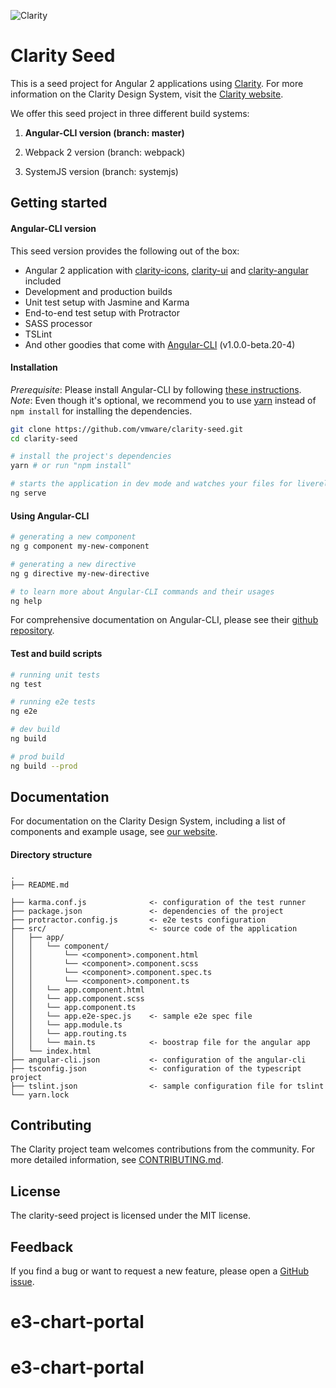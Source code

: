 ![Clarity](logo.png)

Clarity Seed
============
This is a seed project for Angular 2 applications using [Clarity](https://github.com/vmware/clarity). For more information on the Clarity Design System, visit the [Clarity website](https://vmware.github.io/clarity/).

We offer this seed project in three different build systems:

1. **Angular-CLI version (branch: master)**

2. Webpack 2 version (branch: webpack)

3. SystemJS version (branch: systemjs)

Getting started
----------------------------------

#### Angular-CLI version

This seed version provides the following out of the box:

- Angular 2 application with [clarity-icons](https://www.npmjs.com/package/clarity-icons), [clarity-ui](https://www.npmjs.com/package/clarity-ui) and [clarity-angular](https://www.npmjs.com/package/clarity-angular) included
- Development and production builds
- Unit test setup with Jasmine and Karma
- End-to-end test setup with Protractor
- SASS processor
- TSLint
- And other goodies that come with [Angular-CLI](https://github.com/angular/angular-cli#generating-and-serving-an-angular2-project-via-a-development-server) (v1.0.0-beta.20-4)

#### Installation
*Prerequisite*: Please install Angular-CLI by following [these instructions](https://github.com/angular/angular-cli#installation).
*Note*: Even though it's optional, we recommend you to use [yarn](https://yarnpkg.com/) instead of `npm install` for installing the dependencies.

```bash
git clone https://github.com/vmware/clarity-seed.git
cd clarity-seed

# install the project's dependencies
yarn # or run "npm install"

# starts the application in dev mode and watches your files for livereload
ng serve
```

#### Using Angular-CLI
```bash
# generating a new component
ng g component my-new-component

# generating a new directive
ng g directive my-new-directive

# to learn more about Angular-CLI commands and their usages
ng help
```

For comprehensive documentation on Angular-CLI, please see their [github repository](https://github.com/angular/angular-cli).

#### Test and build scripts

```bash
# running unit tests
ng test

# running e2e tests
ng e2e

# dev build
ng build

# prod build
ng build --prod
```

## Documentation


For documentation on the Clarity Design System, including a list of components and example usage, see [our website](https://vmware.github.io/clarity).


#### Directory structure
```
.
├── README.md

├── karma.conf.js              <- configuration of the test runner
├── package.json               <- dependencies of the project
├── protractor.config.js       <- e2e tests configuration
├── src/                       <- source code of the application
│   ├── app/
│   │   └── component/
│   │       └── <component>.component.html
│   │       └── <component>.component.scss
│   │       └── <component>.component.spec.ts
│   │       └── <component>.component.ts
│   │   └── app.component.html
│   │   └── app.component.scss
│   │   └── app.component.ts
│   │   └── app.e2e-spec.js    <- sample e2e spec file
│   │   └── app.module.ts
│   │   └── app.routing.ts
│   │   └── main.ts            <- boostrap file for the angular app
│   └── index.html
├── angular-cli.json           <- configuration of the angular-cli
├── tsconfig.json              <- configuration of the typescript project
├── tslint.json                <- sample configuration file for tslint
└── yarn.lock
```


## Contributing

The Clarity project team welcomes contributions from the community. For more detailed information, see [CONTRIBUTING.md](CONTRIBUTING.md).

## License

The clarity-seed project is licensed under the MIT license.

## Feedback

If you find a bug or want to request a new feature, please open a [GitHub issue](https://github.com/vmware/clarity-seed/issues).
# e3-chart-portal
# e3-chart-portal
